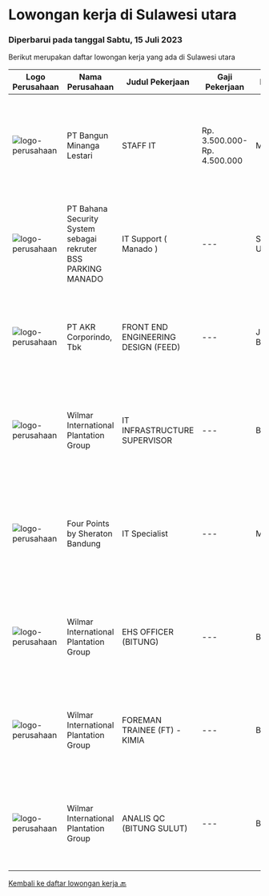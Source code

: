 
  # Lowongan kerja di Sulawesi utara

  ### Diperbarui pada tanggal Sabtu, 15 Juli 2023

  Berikut merupakan daftar lowongan kerja yang ada di Sulawesi utara

  |Logo Perusahaan | Nama Perusahaan | Judul Pekerjaan | Gaji Pekerjaan | Lokasi | Deskripsi | Tanggal diunggah | Pranala |
  | -------------- | --------------- | --------------- | --------- | --------- | -------------- | ------- | ----------- |
  |![logo-perusahaan](https://image-service-cdn.seek.com.au/6c4a5eb9c1c94ef00bbf5ecd962bac0be8831443/ee4dce1061f3f616224767ad58cb2fc751b8d2dc)|PT Bangun Minanga Lestari|STAFF IT|Rp. 3.500.000-Rp. 4.500.000|Manado|Deskripsi Pekerjaan : Menyediakan pelayanan teknis dalam hal desain jaringan, implementasi, operation, support, deployment, distribusi IT network...|Jumat, 14 Juli 2023|https://www.jobstreet.co.id/id/job/staff-it-4405383?token=0~2e583c52-38fb-4550-859a-447799902f43&sectionRank=1&jobId=jobstreet-id-job-4405383|
|![logo-perusahaan](https://i.ibb.co/sqvTCh9/112815900-stock-vector-no-image-available-icon-flat-vector.webp)|PT Bahana Security System sebagai rekruter BSS PARKING MANADO|IT Support ( Manado )|---|Sulawesi Utara|Persyaratan Untuk Iklan Lowongan Pekerjaan Sebagai Berikut: Posisi yang di butuhkan :1. IT SupportPersyaratan Umum :- Max 30 tahun- Pendidikan minimal...|Selasa, 11 Juli 2023|https://www.jobstreet.co.id/id/job/it-support-manado-1036388225?token=0~2e583c52-38fb-4550-859a-447799902f43&sectionRank=2&jobId=jobstreet-id-job-1036388225|
|![logo-perusahaan](https://image-service-cdn.seek.com.au/bfbfec10b99d0e4ba38820e5ba26ab07e2fa79ad/ee4dce1061f3f616224767ad58cb2fc751b8d2dc)|PT AKR Corporindo, Tbk|FRONT END ENGINEERING DESIGN (FEED)|---|Jakarta Barat|Job Description: Develop overall technical design and guidelines for asset construction &amp; review any technical work done by external parties...|Senin, 19 Juni 2023|https://www.jobstreet.co.id/id/job/front-end-engineering-design-feed-4376593?token=0~2e583c52-38fb-4550-859a-447799902f43&sectionRank=3&jobId=jobstreet-id-job-4376593|
|![logo-perusahaan](https://image-service-cdn.seek.com.au/5683be4817b674e99653d054bb367590069452e8/ee4dce1061f3f616224767ad58cb2fc751b8d2dc)|Wilmar International Plantation Group|IT INFRASTRUCTURE SUPERVISOR|---|Bitung|Analyze system functions and failures to isolate and define problem areas. Monitor the reachability of all connections within the network adhering to...|Kamis, 13 Juli 2023|https://www.jobstreet.co.id/id/job/it-infrastructure-supervisor-1036410450?token=0~2e583c52-38fb-4550-859a-447799902f43&sectionRank=4&jobId=jobstreet-id-job-1036410450|
|![logo-perusahaan](https://i.ibb.co/sqvTCh9/112815900-stock-vector-no-image-available-icon-flat-vector.webp)|Four Points by Sheraton Bandung|IT Specialist|---|Manado|POSITION SUMMARYInstall, configure, manage, maintain, test, evaluate, and repair computer networks, workstations, support server system(s), supporting...|Rabu, 12 Juli 2023|https://www.jobstreet.co.id/id/job/it-specialist-1036399522?token=0~2e583c52-38fb-4550-859a-447799902f43&sectionRank=5&jobId=jobstreet-id-job-1036399522|
|![logo-perusahaan](https://image-service-cdn.seek.com.au/5683be4817b674e99653d054bb367590069452e8/ee4dce1061f3f616224767ad58cb2fc751b8d2dc)|Wilmar International Plantation Group|EHS OFFICER (BITUNG)|---|Bitung|Analyze system functions and failures to isolate and define problem areas. Monitor the reachability of all connections within the network adhering to...|Kamis, 13 Juli 2023|https://www.jobstreet.co.id/id/job/ehs-officer-bitung-1036410307?token=0~2e583c52-38fb-4550-859a-447799902f43&sectionRank=6&jobId=jobstreet-id-job-1036410307|
|![logo-perusahaan](https://image-service-cdn.seek.com.au/5683be4817b674e99653d054bb367590069452e8/ee4dce1061f3f616224767ad58cb2fc751b8d2dc)|Wilmar International Plantation Group|FOREMAN TRAINEE (FT) - KIMIA|---|Bitung|Analyze system functions and failures to isolate and define problem areas. Monitor the reachability of all connections within the network adhering to...|Kamis, 13 Juli 2023|https://www.jobstreet.co.id/id/job/foreman-trainee-ft-kimia-1036411128?token=0~2e583c52-38fb-4550-859a-447799902f43&sectionRank=7&jobId=jobstreet-id-job-1036411128|
|![logo-perusahaan](https://image-service-cdn.seek.com.au/5683be4817b674e99653d054bb367590069452e8/ee4dce1061f3f616224767ad58cb2fc751b8d2dc)|Wilmar International Plantation Group|ANALIS QC (BITUNG SULUT)|---|Bitung|Analyze system functions and failures to isolate and define problem areas. Monitor the reachability of all connections within the network adhering to...|Kamis, 13 Juli 2023|https://www.jobstreet.co.id/id/job/analis-qc-bitung-sulut-1036411171?token=0~2e583c52-38fb-4550-859a-447799902f43&sectionRank=8&jobId=jobstreet-id-job-1036411171|


  [Kembali ke daftar lowongan kerja 🔙](../README.md#daftar-lowongan-kerja)
  